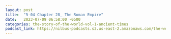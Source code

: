 ```yaml
---
layout: post
title:  "5-04 Chapter 28_ The Roman Empire"
date:   2023-07-09 06:58:00 -0500
categories: the-story-of-the-world-vol-1-ancient-times
podcast_link: https://nilbus-podcasts.s3.us-east-2.amazonaws.com/the-well-trained-mind/The%20Story%20of%20the%20World%20Vol.%201%20Ancient%20Times/5-04%20Chapter%2028_%20The%20Roman%20Empire.mp3
---
```

